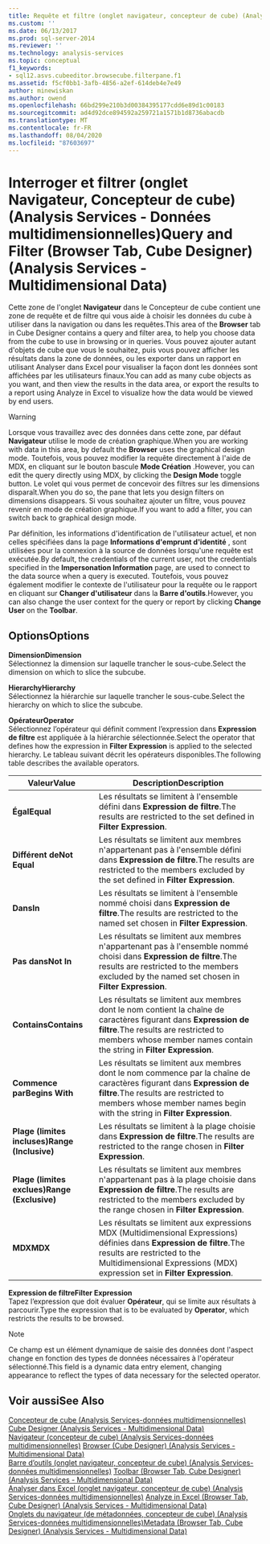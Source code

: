 ```yaml
---
title: Requête et filtre (onglet navigateur, concepteur de cube) (Analysis Services-données multidimensionnelles) | Microsoft Docs
ms.custom: ''
ms.date: 06/13/2017
ms.prod: sql-server-2014
ms.reviewer: ''
ms.technology: analysis-services
ms.topic: conceptual
f1_keywords:
- sql12.asvs.cubeeditor.browsecube.filterpane.f1
ms.assetid: f5cf0bb1-3afb-4856-a2ef-614deb4e7e49
author: minewiskan
ms.author: owend
ms.openlocfilehash: 66bd299e210b3d00384395177cdd6e89d1c00183
ms.sourcegitcommit: ad4d92dce894592a259721a1571b1d8736abacdb
ms.translationtype: MT
ms.contentlocale: fr-FR
ms.lasthandoff: 08/04/2020
ms.locfileid: "87603697"
---
```

# <a name="query-and-filter-browser-tab-cube-designer-analysis-services---multidimensional-data"></a><span data-ttu-id="3cc99-102">Interroger et filtrer (onglet Navigateur, Concepteur de cube) (Analysis Services - Données multidimensionnelles)</span><span class="sxs-lookup"><span data-stu-id="3cc99-102">Query and Filter (Browser Tab, Cube Designer) (Analysis Services - Multidimensional Data)</span></span>
  <span data-ttu-id="3cc99-103">Cette zone de l'onglet **Navigateur** dans le Concepteur de cube contient une zone de requête et de filtre qui vous aide à choisir les données du cube à utiliser dans la navigation ou dans les requêtes.</span><span class="sxs-lookup"><span data-stu-id="3cc99-103">This area of the **Browser** tab in Cube Designer contains a query and filter area, to help you choose data from the cube to use in browsing or in queries.</span></span> <span data-ttu-id="3cc99-104">Vous pouvez ajouter autant d'objets de cube que vous le souhaitez, puis vous pouvez afficher les résultats dans la zone de données, ou les exporter dans un rapport en utilisant Analyser dans Excel pour visualiser la façon dont les données sont affichées par les utilisateurs finaux.</span><span class="sxs-lookup"><span data-stu-id="3cc99-104">You can add as many cube objects as you want, and then view the results in the data area, or export the results to a report using Analyze in Excel to visualize how the data would be viewed by end users.</span></span>  
  
> [!WARNING]  
>  <span data-ttu-id="3cc99-105">Lorsque vous travaillez avec des données dans cette zone, par défaut **Navigateur** utilise le mode de création graphique.</span><span class="sxs-lookup"><span data-stu-id="3cc99-105">When you are working with data in this area, by default the **Browser** uses the graphical design mode.</span></span> <span data-ttu-id="3cc99-106">Toutefois, vous pouvez modifier la requête directement à l'aide de MDX, en cliquant sur le bouton bascule **Mode Création** .</span><span class="sxs-lookup"><span data-stu-id="3cc99-106">However, you can edit the query directly using MDX, by clicking the **Design Mode** toggle button.</span></span> <span data-ttu-id="3cc99-107">Le volet qui vous permet de concevoir des filtres sur les dimensions disparaît.</span><span class="sxs-lookup"><span data-stu-id="3cc99-107">When you do so, the pane that lets you design filters on dimensions disappears.</span></span> <span data-ttu-id="3cc99-108">Si vous souhaitez ajouter un filtre, vous pouvez revenir en mode de création graphique.</span><span class="sxs-lookup"><span data-stu-id="3cc99-108">If you want to add a filter, you can switch back to graphical design mode.</span></span>  
  
 <span data-ttu-id="3cc99-109">Par définition, les informations d'identification de l'utilisateur actuel, et non celles spécifiées dans la page **Informations d'emprunt d'identité** , sont utilisées pour la connexion à la source de données lorsqu'une requête est exécutée.</span><span class="sxs-lookup"><span data-stu-id="3cc99-109">By default, the credentials of the current user, not the credentials specified in the **Impersonation Information** page, are used to connect to the data source when a query is executed.</span></span> <span data-ttu-id="3cc99-110">Toutefois, vous pouvez également modifier le contexte de l'utilisateur pour la requête ou le rapport en cliquant sur **Changer d'utilisateur** dans la **Barre d'outils**.</span><span class="sxs-lookup"><span data-stu-id="3cc99-110">However, you can also change the user context for the query or report by clicking **Change User** on the **Toolbar**.</span></span>  
  
## <a name="options"></a><span data-ttu-id="3cc99-111">Options</span><span class="sxs-lookup"><span data-stu-id="3cc99-111">Options</span></span>  
 <span data-ttu-id="3cc99-112">**Dimension**</span><span class="sxs-lookup"><span data-stu-id="3cc99-112">**Dimension**</span></span>  
 <span data-ttu-id="3cc99-113">Sélectionnez la dimension sur laquelle trancher le sous-cube.</span><span class="sxs-lookup"><span data-stu-id="3cc99-113">Select the dimension on which to slice the subcube.</span></span>  
  
 <span data-ttu-id="3cc99-114">**Hierarchy**</span><span class="sxs-lookup"><span data-stu-id="3cc99-114">**Hierarchy**</span></span>  
 <span data-ttu-id="3cc99-115">Sélectionnez la hiérarchie sur laquelle trancher le sous-cube.</span><span class="sxs-lookup"><span data-stu-id="3cc99-115">Select the hierarchy on which to slice the subcube.</span></span>  
  
 <span data-ttu-id="3cc99-116">**Opérateur**</span><span class="sxs-lookup"><span data-stu-id="3cc99-116">**Operator**</span></span>  
 <span data-ttu-id="3cc99-117">Sélectionnez l’opérateur qui définit comment l’expression dans **Expression de filtre** est appliquée à la hiérarchie sélectionnée.</span><span class="sxs-lookup"><span data-stu-id="3cc99-117">Select the operator that defines how the expression in **Filter Expression** is applied to the selected hierarchy.</span></span> <span data-ttu-id="3cc99-118">Le tableau suivant décrit les opérateurs disponibles.</span><span class="sxs-lookup"><span data-stu-id="3cc99-118">The following table describes the available operators.</span></span>  
  
|<span data-ttu-id="3cc99-119">Valeur</span><span class="sxs-lookup"><span data-stu-id="3cc99-119">Value</span></span>|<span data-ttu-id="3cc99-120">Description</span><span class="sxs-lookup"><span data-stu-id="3cc99-120">Description</span></span>|  
|-----------|-----------------|  
|<span data-ttu-id="3cc99-121">**Égal**</span><span class="sxs-lookup"><span data-stu-id="3cc99-121">**Equal**</span></span>|<span data-ttu-id="3cc99-122">Les résultats se limitent à l'ensemble défini dans **Expression de filtre**.</span><span class="sxs-lookup"><span data-stu-id="3cc99-122">The results are restricted to the set defined in **Filter Expression**.</span></span>|  
|<span data-ttu-id="3cc99-123">**Différent de**</span><span class="sxs-lookup"><span data-stu-id="3cc99-123">**Not Equal**</span></span>|<span data-ttu-id="3cc99-124">Les résultats se limitent aux membres n'appartenant pas à l'ensemble défini dans **Expression de filtre**.</span><span class="sxs-lookup"><span data-stu-id="3cc99-124">The results are restricted to the members excluded by the set defined in **Filter Expression**.</span></span>|  
|<span data-ttu-id="3cc99-125">**Dans**</span><span class="sxs-lookup"><span data-stu-id="3cc99-125">**In**</span></span>|<span data-ttu-id="3cc99-126">Les résultats se limitent à l'ensemble nommé choisi dans **Expression de filtre**.</span><span class="sxs-lookup"><span data-stu-id="3cc99-126">The results are restricted to the named set chosen in **Filter Expression**.</span></span>|  
|<span data-ttu-id="3cc99-127">**Pas dans**</span><span class="sxs-lookup"><span data-stu-id="3cc99-127">**Not In**</span></span>|<span data-ttu-id="3cc99-128">Les résultats se limitent aux membres n'appartenant pas à l'ensemble nommé choisi dans **Expression de filtre**.</span><span class="sxs-lookup"><span data-stu-id="3cc99-128">The results are restricted to the members excluded by the named set chosen in **Filter Expression**.</span></span>|  
|<span data-ttu-id="3cc99-129">**Contains**</span><span class="sxs-lookup"><span data-stu-id="3cc99-129">**Contains**</span></span>|<span data-ttu-id="3cc99-130">Les résultats se limitent aux membres dont le nom contient la chaîne de caractères figurant dans **Expression de filtre**.</span><span class="sxs-lookup"><span data-stu-id="3cc99-130">The results are restricted to members whose member names contain the string in **Filter Expression**.</span></span>|  
|<span data-ttu-id="3cc99-131">**Commence par**</span><span class="sxs-lookup"><span data-stu-id="3cc99-131">**Begins With**</span></span>|<span data-ttu-id="3cc99-132">Les résultats se limitent aux membres dont le nom commence par la chaîne de caractères figurant dans **Expression de filtre**.</span><span class="sxs-lookup"><span data-stu-id="3cc99-132">The results are restricted to members whose member names begin with the string in **Filter Expression**.</span></span>|  
|<span data-ttu-id="3cc99-133">**Plage (limites incluses)**</span><span class="sxs-lookup"><span data-stu-id="3cc99-133">**Range (Inclusive)**</span></span>|<span data-ttu-id="3cc99-134">Les résultats se limitent à la plage choisie dans **Expression de filtre**.</span><span class="sxs-lookup"><span data-stu-id="3cc99-134">The results are restricted to the range chosen in **Filter Expression**.</span></span>|  
|<span data-ttu-id="3cc99-135">**Plage (limites exclues)**</span><span class="sxs-lookup"><span data-stu-id="3cc99-135">**Range (Exclusive)**</span></span>|<span data-ttu-id="3cc99-136">Les résultats se limitent aux membres n'appartenant pas à la plage choisie dans **Expression de filtre**.</span><span class="sxs-lookup"><span data-stu-id="3cc99-136">The results are restricted to the members excluded by the range chosen in **Filter Expression**.</span></span>|  
|<span data-ttu-id="3cc99-137">**MDX**</span><span class="sxs-lookup"><span data-stu-id="3cc99-137">**MDX**</span></span>|<span data-ttu-id="3cc99-138">Les résultats se limitent aux expressions MDX (Multidimensional Expressions) définies dans **Expression de filtre**.</span><span class="sxs-lookup"><span data-stu-id="3cc99-138">The results are restricted to the Multidimensional Expressions (MDX) expression set in **Filter Expression**.</span></span>|  
  
 <span data-ttu-id="3cc99-139">**Expression de filtre**</span><span class="sxs-lookup"><span data-stu-id="3cc99-139">**Filter Expression**</span></span>  
 <span data-ttu-id="3cc99-140">Tapez l’expression que doit évaluer **Opérateur**, qui se limite aux résultats à parcourir.</span><span class="sxs-lookup"><span data-stu-id="3cc99-140">Type the expression that is to be evaluated by **Operator**, which restricts the results to be browsed.</span></span>  
  
> [!NOTE]  
>  <span data-ttu-id="3cc99-141">Ce champ est un élément dynamique de saisie des données dont l'aspect change en fonction des types de données nécessaires à l'opérateur sélectionné.</span><span class="sxs-lookup"><span data-stu-id="3cc99-141">This field is a dynamic data entry element, changing appearance to reflect the types of data necessary for the selected operator.</span></span>  
  
## <a name="see-also"></a><span data-ttu-id="3cc99-142">Voir aussi</span><span class="sxs-lookup"><span data-stu-id="3cc99-142">See Also</span></span>  
 <span data-ttu-id="3cc99-143">[Concepteur de cube &#40;Analysis Services-données multidimensionnelles&#41;](cube-designer-analysis-services-multidimensional-data.md) </span><span class="sxs-lookup"><span data-stu-id="3cc99-143">[Cube Designer &#40;Analysis Services - Multidimensional Data&#41;](cube-designer-analysis-services-multidimensional-data.md) </span></span>  
 <span data-ttu-id="3cc99-144">[Navigateur &#40;concepteur de cube&#41; &#40;Analysis Services-données multidimensionnelles&#41;](browser-cube-designer-analysis-services-multidimensional-data.md) </span><span class="sxs-lookup"><span data-stu-id="3cc99-144">[Browser &#40;Cube Designer&#41; &#40;Analysis Services - Multidimensional Data&#41;](browser-cube-designer-analysis-services-multidimensional-data.md) </span></span>  
 <span data-ttu-id="3cc99-145">[Barre d’outils &#40;onglet navigateur, concepteur de cube&#41; &#40;Analysis Services-données multidimensionnelles&#41;](toolbar-browser-tab-cube-designer-analysis-services-multidimensional-data.md) </span><span class="sxs-lookup"><span data-stu-id="3cc99-145">[Toolbar &#40;Browser Tab, Cube Designer&#41; &#40;Analysis Services - Multidimensional Data&#41;](toolbar-browser-tab-cube-designer-analysis-services-multidimensional-data.md) </span></span>  
 <span data-ttu-id="3cc99-146">[Analyser dans Excel &#40;onglet navigateur, concepteur de cube&#41; &#40;Analysis Services-données multidimensionnelles&#41;](analyze-in-excel-browser-cube-designer-analysis-services-multidimensional-data.md) </span><span class="sxs-lookup"><span data-stu-id="3cc99-146">[Analyze in Excel &#40;Browser Tab, Cube Designer&#41; &#40;Analysis Services - Multidimensional Data&#41;](analyze-in-excel-browser-cube-designer-analysis-services-multidimensional-data.md) </span></span>  
 [<span data-ttu-id="3cc99-147">Onglets du navigateur &#40;de métadonnées, concepteur de cube&#41; &#40;Analysis Services-données multidimensionnelles&#41;</span><span class="sxs-lookup"><span data-stu-id="3cc99-147">Metadata &#40;Browser Tab, Cube Designer&#41; &#40;Analysis Services - Multidimensional Data&#41;</span></span>](metadata-browser-tab-cube-designer-analysis-services-multidimensional-data.md)  
  
  
